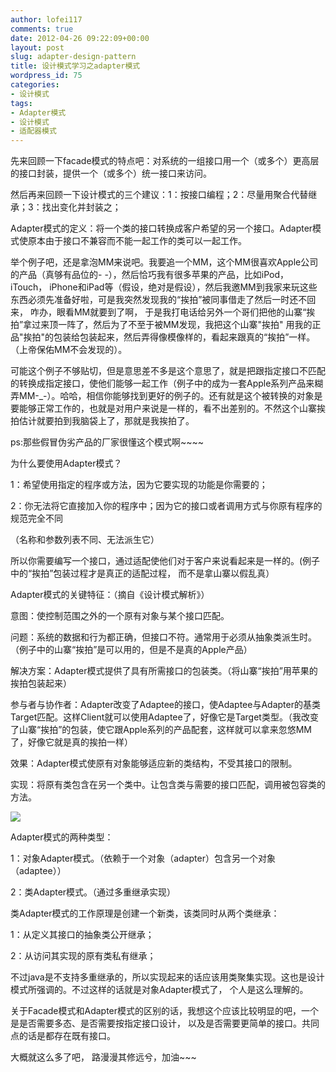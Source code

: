 ```yaml
---
author: lofei117
comments: true
date: 2012-04-26 09:22:09+00:00
layout: post
slug: adapter-design-pattern
title: 设计模式学习之adapter模式
wordpress_id: 75
categories:
- 设计模式
tags:
- Adapter模式
- 设计模式
- 适配器模式
---
```


先来回顾一下facade模式的特点吧：对系统的一组接口用一个（或多个）更高层的接口封装，提供一个（或多个）统一接口来访问。

然后再来回顾一下设计模式的三个建议：1：按接口编程；2：尽量用聚合代替继承；3：找出变化并封装之；

Adapter模式的定义：将一个类的接口转换成客户希望的另一个接口。Adapter模式使原本由于接口不兼容而不能一起工作的类可以一起工作。

举个例子吧，还是拿泡MM来说吧。我要追一个MM，这个MM很喜欢Apple公司的产品（真够有品位的- -），然后恰巧我有很多苹果的产品，比如iPod， iTouch， iPhone和iPad等（假设，绝对是假设），然后我邀MM到我家来玩这些东西必须先准备好啦，可是我突然发现我的“挨拍”被同事借走了然后一时还不回来， 咋办，眼看MM就要到了啊， 于是我打电话给另外一个哥们把他的山寨“挨拍”拿过来顶一阵了，然后为了不至于被MM发现，我把这个山寨"挨拍" 用我的正品"挨拍"的包装给包装起来，然后弄得像模像样的，看起来跟真的“挨拍”一样。（上帝保佑MM不会发现的）。

可能这个例子不够贴切，但是意思差不多是这个意思了，就是把跟指定接口不匹配的转换成指定接口，使他们能够一起工作（例子中的成为一套Apple系列产品来糊弄MM-_-）。哈哈，相信你能够找到更好的例子的。还有就是这个被转换的对象是要能够正常工作的，也就是对用户来说是一样的，看不出差别的。不然这个山寨挨拍估计就要拍到我脑袋上了，那就是我挨拍了。

ps:那些假冒伪劣产品的厂家很懂这个模式啊~~~~

为什么要使用Adapter模式？

1：希望使用指定的程序或方法，因为它要实现的功能是你需要的；

2：你无法将它直接加入你的程序中；因为它的接口或者调用方式与你原有程序的规范完全不同

（名称和参数列表不同、无法派生它）

所以你需要编写一个接口，通过适配使他们对于客户来说看起来是一样的。(例子中的“挨拍”包装过程才是真正的适配过程， 而不是拿山寨以假乱真）

Adapter模式的关键特征：（摘自《设计模式解析》）

意图：使控制范围之外的一个原有对象与某个接口匹配。

问题：系统的数据和行为都正确，但接口不符。通常用于必须从抽象类派生时。（例子中的山寨“挨拍”是可以用的，但是不是真的Apple产品）

解决方案：Adapter模式提供了具有所需接口的包装类。（将山寨“挨拍”用苹果的挨拍包装起来）

参与者与协作者：Adapter改变了Adaptee的接口，使Adaptee与Adapter的基类Target匹配。这样Client就可以使用Adaptee了，好像它是Target类型。（我改变了山寨“挨拍”的包装，使它跟Apple系列的产品配套，这样就可以拿来忽悠MM了，好像它就是真的挨拍一样）

效果：Adapter模式使原有对象能够适应新的类结构，不受其接口的限制。

实现：将原有类包含在另一个类中。让包含类与需要的接口匹配，调用被包容类的方法。

[![](http://blog.lofei.info/wp-content/uploads/2012/04/adaptee.png)](http://blog.lofei.info/wp-content/uploads/2012/04/adaptee.png)



Adapter模式的两种类型：

1：对象Adapter模式。（依赖于一个对象（adapter）包含另一个对象（adaptee））

2：类Adapter模式。（通过多重继承实现）

类Adapter模式的工作原理是创建一个新类，该类同时从两个类继承：

1：从定义其接口的抽象类公开继承；

2：从访问其实现的原有类私有继承；

不过java是不支持多重继承的，所以实现起来的话应该用类聚集实现。这也是设计模式所强调的。不过这样的话就是对象Adapter模式了， 个人是这么理解的。

关于Facade模式和Adapter模式的区别的话，我想这个应该比较明显的吧，一个是是否需要多态、是否需要按指定接口设计， 以及是否需要更简单的接口。共同点的话是都存在既有接口。

大概就这么多了吧， 路漫漫其修远兮，加油~~~
